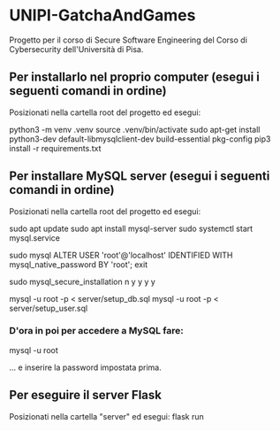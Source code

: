 # UNIPI-GatchaAndGames
Progetto per il corso di Secure Software Engineering del Corso di Cybersecurity dell'Università di Pisa.

## Per installarlo nel proprio computer (esegui i seguenti comandi in ordine)
Posizionati nella cartella root del progetto ed esegui:

python3 -m venv .venv
source .venv/bin/activate
sudo apt-get install python3-dev default-libmysqlclient-dev build-essential pkg-config
pip3 install -r requirements.txt


## Per installare MySQL server (esegui i seguenti comandi in ordine)
Posizionati nella cartella root del progetto ed esegui:

sudo apt update
sudo apt install mysql-server
sudo systemctl start mysql.service

sudo mysql
ALTER USER 'root'@'localhost' IDENTIFIED WITH mysql_native_password BY 'root';
exit

sudo mysql_secure_installation
n
y
y
y
y

mysql -u root -p < server/setup_db.sql
mysql -u root -p < server/setup_user.sql

### D'ora in poi per accedere a MySQL fare:
mysql -u root

... e inserire la password impostata prima.

## Per eseguire il server Flask
Posizionati nella cartella "server" ed esegui:
flask run